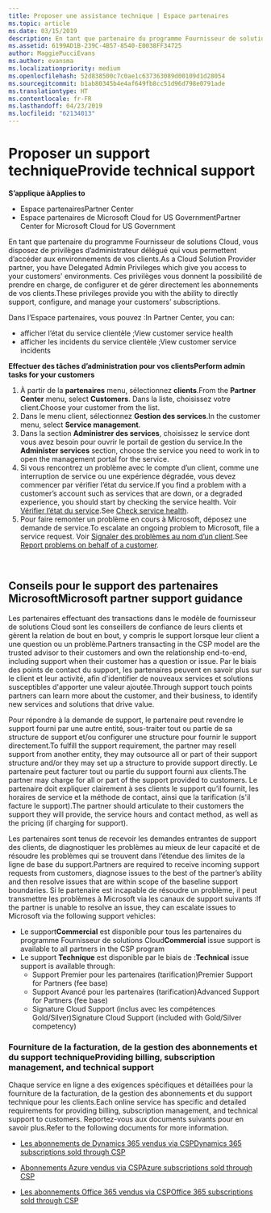```yaml
---
title: Proposer une assistance technique | Espace partenaires
ms.topic: article
ms.date: 03/15/2019
description: En tant que partenaire du programme Fournisseur de solutions Cloud, vous disposez de privilèges d’administrateur délégué qui vous permettent d’accéder aux environnements de vos clients.
ms.assetid: 6199AD1B-239C-4B57-8540-E0038FF34725
author: MaggiePucciEvans
ms.author: evansma
ms.localizationpriority: medium
ms.openlocfilehash: 52d838500c7c0ae1c637363089d00109d1d28054
ms.sourcegitcommit: b1ab80345b4e4af649fb8cc51d96d798e0791ade
ms.translationtype: HT
ms.contentlocale: fr-FR
ms.lasthandoff: 04/23/2019
ms.locfileid: "62134013"
---
```

# <a name="provide-technical-support"></a><span data-ttu-id="1fa5f-103">Proposer un support technique</span><span class="sxs-lookup"><span data-stu-id="1fa5f-103">Provide technical support</span></span>

<span data-ttu-id="1fa5f-104">**S’applique à**</span><span class="sxs-lookup"><span data-stu-id="1fa5f-104">**Applies to**</span></span>

-  <span data-ttu-id="1fa5f-105">Espace partenaires</span><span class="sxs-lookup"><span data-stu-id="1fa5f-105">Partner Center</span></span>
-  <span data-ttu-id="1fa5f-106">Espace partenaires de Microsoft Cloud for US Government</span><span class="sxs-lookup"><span data-stu-id="1fa5f-106">Partner Center for Microsoft Cloud for US Government</span></span>


<span data-ttu-id="1fa5f-107">En tant que partenaire du programme Fournisseur de solutions Cloud, vous disposez de privilèges d’administrateur délégué qui vous permettent d’accéder aux environnements de vos clients.</span><span class="sxs-lookup"><span data-stu-id="1fa5f-107">As a Cloud Solution Provider partner, you have Delegated Admin Privileges which give you access to your customers' environments.</span></span> <span data-ttu-id="1fa5f-108">Ces privilèges vous donnent la possibilité de prendre en charge, de configurer et de gérer directement les abonnements de vos clients.</span><span class="sxs-lookup"><span data-stu-id="1fa5f-108">These privileges provide you with the ability to directly support, configure, and manage your customers’ subscriptions.</span></span>

<span data-ttu-id="1fa5f-109">Dans l’Espace partenaires, vous pouvez&nbsp;:</span><span class="sxs-lookup"><span data-stu-id="1fa5f-109">In Partner Center, you can:</span></span>

-   <span data-ttu-id="1fa5f-110">afficher l’état du service clientèle ;</span><span class="sxs-lookup"><span data-stu-id="1fa5f-110">View customer service health</span></span>
-   <span data-ttu-id="1fa5f-111">afficher les incidents du service clientèle ;</span><span class="sxs-lookup"><span data-stu-id="1fa5f-111">View customer service incidents</span></span>

<span data-ttu-id="1fa5f-112">**Effectuer des tâches d’administration pour vos clients**</span><span class="sxs-lookup"><span data-stu-id="1fa5f-112">**Perform admin tasks for your customers**</span></span>

1.  <span data-ttu-id="1fa5f-113">À partir de la **partenaires** menu, sélectionnez **clients**.</span><span class="sxs-lookup"><span data-stu-id="1fa5f-113">From the **Partner Center** menu, select **Customers**.</span></span> <span data-ttu-id="1fa5f-114">Dans la liste, choisissez votre client.</span><span class="sxs-lookup"><span data-stu-id="1fa5f-114">Choose your customer from the list.</span></span>
2.  <span data-ttu-id="1fa5f-115">Dans le menu client, sélectionnez **Gestion des services**.</span><span class="sxs-lookup"><span data-stu-id="1fa5f-115">In the customer menu, select **Service management**.</span></span>
3.  <span data-ttu-id="1fa5f-116">Dans la section **Administrer des services**, choisissez le service dont vous avez besoin pour ouvrir le portail de gestion du service.</span><span class="sxs-lookup"><span data-stu-id="1fa5f-116">In the **Administer services** section, choose the service you need to work in to open the management portal for the service.</span></span>
4.  <span data-ttu-id="1fa5f-117">Si vous rencontrez un problème avec le compte d’un client, comme une interruption de service ou une expérience dégradée, vous devez commencer par vérifier l’état du service.</span><span class="sxs-lookup"><span data-stu-id="1fa5f-117">If you find a problem with a customer’s account such as services that are down, or a degraded experience, you should start by checking the service health.</span></span> <span data-ttu-id="1fa5f-118">Voir [Vérifier l’état du service](check-service-health.md).</span><span class="sxs-lookup"><span data-stu-id="1fa5f-118">See [Check service health](check-service-health.md).</span></span>
5.  <span data-ttu-id="1fa5f-119">Pour faire remonter un problème en cours à Microsoft, déposez une demande de service.</span><span class="sxs-lookup"><span data-stu-id="1fa5f-119">To escalate an ongoing problem to Microsoft, file a service request.</span></span> <span data-ttu-id="1fa5f-120">Voir [Signaler des problèmes au nom d’un client](report-problems-on-behalf-of-a-customer.md).</span><span class="sxs-lookup"><span data-stu-id="1fa5f-120">See [Report problems on behalf of a customer](report-problems-on-behalf-of-a-customer.md).</span></span>

 
## <a name="microsoft-partner-support-guidance"></a><span data-ttu-id="1fa5f-121">Conseils pour le support des partenaires Microsoft</span><span class="sxs-lookup"><span data-stu-id="1fa5f-121">Microsoft partner support guidance</span></span>

<span data-ttu-id="1fa5f-122">Les partenaires effectuant des transactions dans le modèle de fournisseur de solutions Cloud sont les conseillers de confiance de leurs clients et gèrent la relation de bout en bout, y compris le support lorsque leur client a une question ou un problème.</span><span class="sxs-lookup"><span data-stu-id="1fa5f-122">Partners transacting in the CSP model are the trusted advisor to their customers and own the relationship end-to-end, including support when their customer has a question or issue.</span></span> <span data-ttu-id="1fa5f-123">Par le biais des points de contact du support, les partenaires peuvent en savoir plus sur le client et leur activité, afin d'identifier de nouveaux services et solutions susceptibles d'apporter une valeur ajoutée.</span><span class="sxs-lookup"><span data-stu-id="1fa5f-123">Through support touch points partners can learn more about the customer, and their business, to identify new services and solutions that drive value.</span></span>

<span data-ttu-id="1fa5f-124">Pour répondre à la demande de support, le partenaire peut revendre le support fourni par une autre entité, sous-traiter tout ou partie de sa structure de support et/ou configurer une structure pour fournir le support directement.</span><span class="sxs-lookup"><span data-stu-id="1fa5f-124">To fulfill the support requirement, the partner may resell support from another entity, they may outsource all or part of their support structure and/or they may set up a structure to provide support directly.</span></span>  <span data-ttu-id="1fa5f-125">Le partenaire peut facturer tout ou partie du support fourni aux clients.</span><span class="sxs-lookup"><span data-stu-id="1fa5f-125">The partner may charge for all or part of the support provided to customers.</span></span> <span data-ttu-id="1fa5f-126">Le partenaire doit expliquer clairement à ses clients le support qu’il fournit, les horaires de service et la méthode de contact, ainsi que la tarification (s'il facture le support).</span><span class="sxs-lookup"><span data-stu-id="1fa5f-126">The partner should articulate to their customers the support they will provide, the service hours and contact method, as well as the pricing (if charging for support).</span></span> 

<span data-ttu-id="1fa5f-127">Les partenaires sont tenus de recevoir les demandes entrantes de support des clients, de diagnostiquer les problèmes au mieux de leur capacité et de résoudre les problèmes qui se trouvent dans l’étendue des limites de la ligne de base du support.</span><span class="sxs-lookup"><span data-stu-id="1fa5f-127">Partners are required to receive incoming support requests from customers, diagnose issues to the best of the partner’s ability and then resolve issues that are within scope of the baseline support boundaries.</span></span> <span data-ttu-id="1fa5f-128">Si le partenaire est incapable de résoudre un problème, il peut transmettre les problèmes à Microsoft via les canaux de support suivants :</span><span class="sxs-lookup"><span data-stu-id="1fa5f-128">If the partner is unable to resolve an issue, they can escalate issues to Microsoft via the following support vehicles:</span></span>

- <span data-ttu-id="1fa5f-129">Le support**Commercial** est disponible pour tous les partenaires du programme Fournisseur de solutions Cloud</span><span class="sxs-lookup"><span data-stu-id="1fa5f-129">**Commercial** issue support is available to all partners in the CSP program</span></span>
-   <span data-ttu-id="1fa5f-130">Le support **Technique** est disponible par le biais de :</span><span class="sxs-lookup"><span data-stu-id="1fa5f-130">**Technical** issue support is available through:</span></span>
    -   <span data-ttu-id="1fa5f-131">Support Premier pour les partenaires (tarification)</span><span class="sxs-lookup"><span data-stu-id="1fa5f-131">Premier Support for Partners (fee base)</span></span>
    -   <span data-ttu-id="1fa5f-132">Support Avancé pour les partenaires (tarification)</span><span class="sxs-lookup"><span data-stu-id="1fa5f-132">Advanced Support for Partners (fee base)</span></span>
    -   <span data-ttu-id="1fa5f-133">Signature Cloud Support (inclus avec les compétences Gold/Silver)</span><span class="sxs-lookup"><span data-stu-id="1fa5f-133">Signature Cloud Support (included with Gold/Silver competency)</span></span>

### <a name="providing-billing-subscription-management-and-technical-support"></a><span data-ttu-id="1fa5f-134">Fourniture de la facturation, de la gestion des abonnements et du support technique</span><span class="sxs-lookup"><span data-stu-id="1fa5f-134">Providing billing, subscription management, and technical support</span></span> 

<span data-ttu-id="1fa5f-135">Chaque service en ligne a des exigences spécifiques et détaillées pour la fourniture de la facturation, de la gestion des abonnements et du support technique pour les clients.</span><span class="sxs-lookup"><span data-stu-id="1fa5f-135">Each online service has specific and detailed requirements for providing billing, subscription management, and technical support to customers.</span></span> <span data-ttu-id="1fa5f-136">Reportez-vous aux documents suivants pour en savoir plus.</span><span class="sxs-lookup"><span data-stu-id="1fa5f-136">Refer to the following documents for more information.</span></span>

-   [<span data-ttu-id="1fa5f-137">Les abonnements de Dynamics 365 vendus via CSP</span><span class="sxs-lookup"><span data-stu-id="1fa5f-137">Dynamics 365 subscriptions sold through CSP</span></span>](https://www.microsoftpartnercommunity.com/t5/CSP/Microsoft-Partner-Support-Guidance/m-p/5262#M30)

-   [<span data-ttu-id="1fa5f-138">Abonnements Azure vendus via CSP</span><span class="sxs-lookup"><span data-stu-id="1fa5f-138">Azure subscriptions sold through CSP</span></span>](https://www.microsoftpartnercommunity.com/t5/CSP/Microsoft-Partner-Support-Guidance/m-p/5263#M31)

-   [<span data-ttu-id="1fa5f-139">Les abonnements Office 365 vendus via CSP</span><span class="sxs-lookup"><span data-stu-id="1fa5f-139">Office 365 subscriptions sold through CSP</span></span>](https://www.microsoftpartnercommunity.com/t5/CSP/Microsoft-Partner-Support-Guidance/m-p/5264#M32)
 



